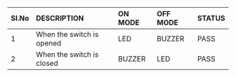 | SI.No | DESCRIPTION | ON MODE | OFF MODE | STATUS |
|:----|:-----------------|:--------|:---------|:---------|
|1|    When the switch is opened | LED | BUZZER | PASS |
|2|    When the switch is closed | BUZZER | LED | PASS |
